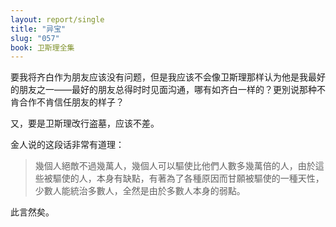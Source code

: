 ```yaml
---
layout: report/single
title: "异宝"
slug: "057"
book: 卫斯理全集
---
```

要我将齐白作为朋友应该没有问题，但是我应该不会像卫斯理那样认为他是我最好的朋友之一——最好的朋友总得时时见面沟通，哪有如齐白一样的？更別说那种不肯合作不肯信任朋友的样子？

又，要是卫斯理改行盗墓，应该不差。

金人说的这段话非常有道理：

>幾個人絕敵不過幾萬人，幾個人可以驅使比他們人數多幾萬倍的人，由於這些被驅使的人，本身有缺點，有著為了各種原因而甘願被驅使的一種天性，少數人能統治多數人，全然是由於多數人本身的弱點。

此言然矣。
